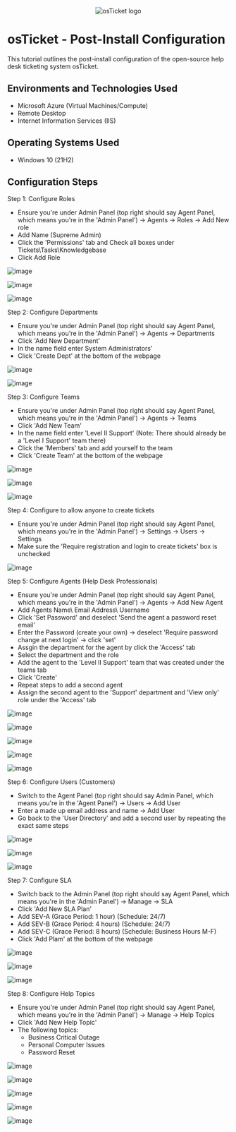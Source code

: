 <p align="center">
<img src="https://i.imgur.com/Clzj7Xs.png" alt="osTicket logo"/>
</p>

<h1>osTicket - Post-Install Configuration</h1>
This tutorial outlines the post-install configuration of the open-source help desk ticketing system osTicket.<br />



<h2>Environments and Technologies Used</h2>

- Microsoft Azure (Virtual Machines/Compute)
- Remote Desktop
- Internet Information Services (IIS)

<h2>Operating Systems Used </h2>

- Windows 10</b> (21H2)



<h2>Configuration Steps</h2>


Step 1: Configure Roles

- Ensure you're under Admin Panel (top right should say Agent Panel, which means you're in the 'Admin Panel') -> Agents -> Roles -> Add New role
- Add Name (Supreme Admin)
- Click the 'Permissions' tab and Check all boxes under Tickets\Tasks\Knowledgebase
- Click Add Role

  
![image](https://github.com/user-attachments/assets/2fb92f73-b56a-45db-9e6a-e131cf3ee585)

![image](https://github.com/user-attachments/assets/7491dae3-b6bf-49b0-a21b-3b6b8d492b89)

![image](https://github.com/user-attachments/assets/2ce04afe-8bf3-4c7b-a3ee-158e992ab314)



Step 2: Configure Departments

- Ensure you're under Admin Panel (top right should say Agent Panel, which means you're in the 'Admin Panel') -> Agents -> Departments
- Click 'Add New Department'
- In the name field enter System Administrators'
- Click 'Create Dept' at the bottom of the webpage



![image](https://github.com/user-attachments/assets/49e9bab0-2b14-45a9-b0cf-1ff8b488d643)

![image](https://github.com/user-attachments/assets/ac231d2f-5b02-4275-9c7f-0324a5e2603d)



Step 3: Configure Teams

- Ensure you're under Admin Panel (top right should say Agent Panel, which means you're in the 'Admin Panel') -> Agents -> Teams
- Click 'Add New Team'
- In the name field enter 'Level II Support' (Note: There should already be a 'Level I Support' team there)
- Click the 'Members' tab and add yourself to the team
- Click 'Create Team' at the bottom of the webpage


![image](https://github.com/user-attachments/assets/d28f74ad-58db-413e-8402-e93a2fcf6f49)

![image](https://github.com/user-attachments/assets/df3b1a82-c5a3-4e5e-b09a-bf4855d7e560)

![image](https://github.com/user-attachments/assets/7b2ac68d-637b-4250-85d3-826ae95e4d33)



Step 4: Configure to allow anyone to create tickets

-  Ensure you're under Admin Panel (top right should say Agent Panel, which means you're in the 'Admin Panel') -> Settings -> Users -> Settings
-  Make sure the 'Require registration and login to create tickets' box is unchecked

![image](https://github.com/user-attachments/assets/742c1679-29e7-4447-9631-d7a18db02ca0)



Step 5: Configure Agents (Help Desk Professionals)

- Ensure you're under Admin Panel (top right should say Agent Panel, which means you're in the 'Admin Panel') -> Agents -> Add New Agent
- Add Agents Name\ Email Address\ Username
- Click 'Set Password' and deselect 'Send the agent a password reset email'
- Enter the Password (create your own) -> deselect 'Require password change at next login' -> click 'set'
- Assgin the department for the agent by click the 'Access' tab
- Select the department and the role
- Add the agent to the 'Level II Support' team that was created under the teams tab
- Click 'Create'
- Repeat steps to add a second agent
- Assign the second agent to the 'Support' department and 'View only' role under the 'Access' tab


![image](https://github.com/user-attachments/assets/bfbb3a92-817a-446b-8937-d7d4d27e99d6)

![image](https://github.com/user-attachments/assets/210b9078-e85c-4745-87dd-f2c87eea5606)

![image](https://github.com/user-attachments/assets/d5246039-2453-4d77-a982-e2d4542e6551)

![image](https://github.com/user-attachments/assets/b1e90232-6b48-4d12-b86e-5fe3314c5f9a)

![image](https://github.com/user-attachments/assets/4d279b7f-f5d5-4110-965a-3c06e5064a28)



Step 6: Configure Users (Customers)

- Switch to the Agent Panel (top right should say Admin Panel, which means you're in the 'Agent Panel') -> Users -> Add User
- Enter a made up email address and name -> Add User
- Go back to the 'User Directory' and add a second user by repeating the exact same steps


![image](https://github.com/user-attachments/assets/886a04bf-09b0-4511-83f7-b38928a98bc9)

![image](https://github.com/user-attachments/assets/077eafe1-b0be-468f-9b3c-ca56e1e141c1)

![image](https://github.com/user-attachments/assets/ecdc862c-8663-4563-bd8a-6b81b52f755c)



Step 7: Configure SLA

- Switch back to the Admin Panel (top right should say Agent Panel, which means you're in the 'Admin Panel')  -> Manage -> SLA
- Click 'Add New SLA Plan'
- Add SEV-A (Grace Period: 1 hour) (Schedule: 24/7)
- Add SEV-B (Grace Period: 4 hours) (Schedule: 24/7)
- Add SEV-C (Grace Period: 8 hours) (Schedule: Business Hours M-F)
- Click 'Add Plam' at the bottom of the webpage

![image](https://github.com/user-attachments/assets/1483c1b6-757c-4f88-bc81-df8bb8498dc9)

![image](https://github.com/user-attachments/assets/befdf785-ef24-4d3b-813c-ef37d594b809)

![image](https://github.com/user-attachments/assets/2de95311-a155-4016-835e-00cc14ef1a5a)



Step 8: Configure Help Topics

- Ensure you're under Admin Panel (top right should say Agent Panel, which means you're in the 'Admin Panel') -> Manage -> Help Topics
- Click 'Add New Help Topic'
- The following topics:
    - Business Critical Outage
    - Personal Computer Issues
    - Password Reset

![image](https://github.com/user-attachments/assets/a3bf6eb4-e9e9-41d3-8913-8a51270d7f55)

![image](https://github.com/user-attachments/assets/d437249a-eb18-4acf-b4f1-bb3682d9ed16)

![image](https://github.com/user-attachments/assets/9f5b3278-e1c9-48aa-8a85-8782e50daa9e)

![image](https://github.com/user-attachments/assets/05810ebc-87ef-4ebf-b430-d0903f0170bb)

![image](https://github.com/user-attachments/assets/4d707605-cf6f-481f-9b6d-bca66015f32e)
